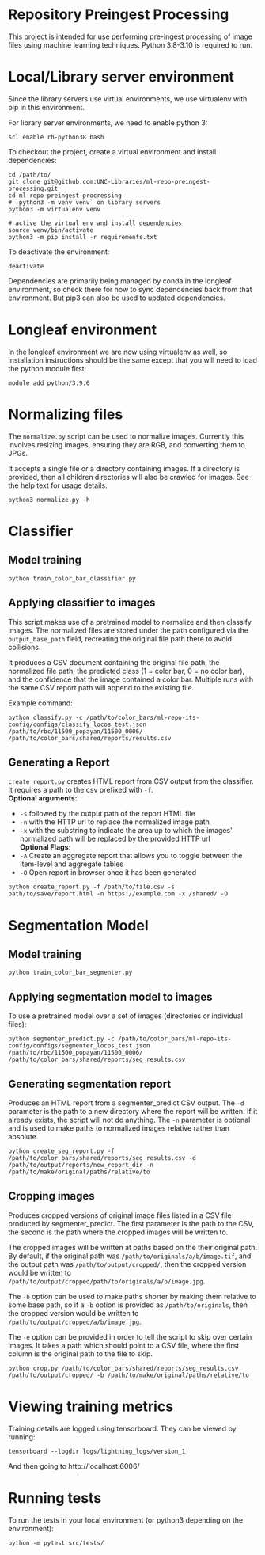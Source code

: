 # Repository Preingest Processing

This project is intended for use performing pre-ingest processing of image files using machine learning techniques. Python 3.8-3.10 is required to run.

# Local/Library server environment
Since the library servers use virtual environments, we use virtualenv with pip in this environment.

For library server environments, we need to enable python 3:
```
scl enable rh-python38 bash
```
To checkout the project, create a virtual environment and install dependencies:
```
cd /path/to/
git clone git@github.com:UNC-Libraries/ml-repo-preingest-processing.git
cd ml-repo-preingest-procressing
# `python3 -m venv venv` on library servers
python3 -m virtualenv venv

# active the virtual env and install dependencies
source venv/bin/activate
python3 -m pip install -r requirements.txt
```
To deactivate the environment:
```
deactivate
```
Dependencies are primarily being managed by conda in the longleaf environment, so check there for how to sync dependencies back from that environment. But pip3 can also be used to updated dependencies.


# Longleaf environment
In the longleaf environment we are now using virtualenv as well, so installation instructions should be the same except that you will need to load the python module first:
```
module add python/3.9.6
```

# Normalizing files
The `normalize.py` script can be used to normalize images. Currently this involves resizing images, ensuring they are RGB, and converting them to JPGs.

It accepts a single file or a directory containing images. If a directory is provided, then all children directories will also be crawled for images. See the help text for usage details:

```
python3 normalize.py -h
```

# Classifier
## Model training

```
python train_color_bar_classifier.py
```

## Applying classifier to images

This script makes use of a pretrained model to normalize and then classify images. The normalized files are stored under the path configured via the `output_base_path` field, recreating the original file path there to avoid collisions.

It produces a CSV document containing the original file path, the normalized file path, the predicted class (1 = color bar, 0 = no color bar), and the confidence that the image contained a color bar. Multiple runs with the same CSV report path will append to the existing file.

Example command:
```
python classify.py -c /path/to/color_bars/ml-repo-its-config/configs/classify_locos_test.json /path/to/rbc/11500_popayan/11500_0006/ /path/to/color_bars/shared/reports/results.csv
```

## Generating a Report
`create_report.py` creates HTML report from CSV output from the classifier. It requires a path to the csv prefixed with `-f`.  <br> **Optional arguments**:
* `-s` followed by the output path of the report HTML file
* `-n` with the HTTP url to replace the normalized image path
* `-x` with the substring to indicate the area up to which the images' normalized path will be replaced by the provided HTTP url
<br>**Optional Flags**:
* `-A`  Create an aggregate report that allows you to toggle between the item-level and aggregate tables
* `-O`  Open report in browser once it has been generated

```
python create_report.py -f /path/to/file.csv -s path/to/save/report.html -n https://example.com -x /shared/ -O
```


# Segmentation Model
## Model training

```
python train_color_bar_segmenter.py
```

## Applying segmentation model to images

To use a pretrained model over a set of images (directories or individual files):
```
python segmenter_predict.py -c /path/to/color_bars/ml-repo-its-config/configs/segmenter_locos_test.json /path/to/rbc/11500_popayan/11500_0006/ /path/to/color_bars/shared/reports/seg_results.csv
```

## Generating segmentation report
Produces an HTML report from a segmenter_predict CSV output. The `-d` parameter is the path to a new directory where the report will be written. If it already exists, the script will not do anything. The `-n` parameter is optional and is used to make paths to normalized images relative rather than absolute.

```
python create_seg_report.py -f /path/to/color_bars/shared/reports/seg_results.csv -d /path/to/output/reports/new_report_dir -n /path/to/make/original/paths/relative/to
```

## Cropping images
Produces cropped versions of original image files listed in a CSV file produced by segmenter_predict. The first parameter is the path to the CSV, the second is the path where the cropped images will be written to. 

The cropped images will be written at paths based on the their original path. By default, if the original path was `/path/to/originals/a/b/image.tif`, and the output path was `/path/to/output/cropped/`, then the cropped version would be written to `/path/to/output/cropped/path/to/originals/a/b/image.jpg`. 

The `-b` option can be used to make paths shorter by making them relative to some base path, so if a `-b` option is provided as `/path/to/originals`, then the cropped version would be written to `/path/to/output/cropped/a/b/image.jpg`.

The `-e` option can be provided in order to tell the script to skip over certain images. It takes a path which should point to a CSV file, where the first column is the original path to the file to skip.

```
python crop.py /path/to/color_bars/shared/reports/seg_results.csv /path/to/output/cropped/ -b /path/to/make/original/paths/relative/to
```


# Viewing training metrics
Training details are logged using tensorboard. They can be viewed by running:
```
tensorboard --logdir logs/lightning_logs/version_1
```
And then going to http://localhost:6006/


# Running tests
To run the tests in your local environment (or python3 depending on the environment):
```
python -m pytest src/tests/
```